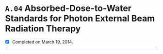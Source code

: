 # `A.04` Absorbed-Dose-to-Water Standards for Photon External Beam Radiation Therapy

- [x] Completed on March 19, 2014.

---